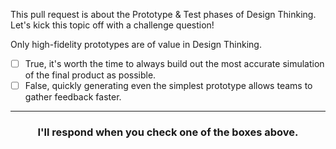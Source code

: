 This pull request is about the Prototype & Test phases of Design Thinking. Let's kick this topic off with a challenge question! 


Only high-fidelity prototypes are of value in Design Thinking.

- [ ] True, it's worth the time to always build out the most accurate simulation of the final product as possible. 
- [ ] False, quickly generating even the simplest prototype allows teams to gather feedback faster.

<hr>
<h3 align="center">I'll respond when you check one of the boxes above.</h3>